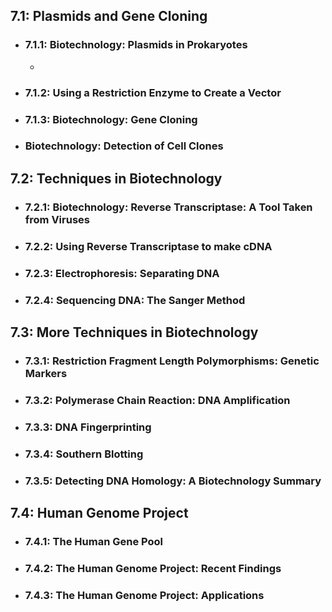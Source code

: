 
## 7.1: Plasmids and Gene Cloning
- ### 7.1.1: Biotechnology: Plasmids in Prokaryotes
	- 
- ### 7.1.2: Using a Restriction Enzyme to Create a Vector
- ### 7.1.3: Biotechnology: Gene Cloning
- ### Biotechnology: Detection of Cell Clones

## 7.2: Techniques in Biotechnology
- ### 7.2.1: Biotechnology: Reverse Transcriptase: A Tool Taken from Viruses
- ### 7.2.2: Using Reverse Transcriptase to make cDNA
- ### 7.2.3: Electrophoresis: Separating DNA
- ### 7.2.4: Sequencing DNA: The Sanger Method

## 7.3: More Techniques in Biotechnology
- ### 7.3.1: Restriction Fragment Length Polymorphisms: Genetic Markers
- ### 7.3.2: Polymerase Chain Reaction: DNA Amplification
- ### 7.3.3: DNA Fingerprinting
- ### 7.3.4: Southern Blotting
- ### 7.3.5: Detecting DNA Homology: A Biotechnology Summary
## 7.4: Human Genome Project
- ### 7.4.1: The Human Gene Pool
- ### 7.4.2: The Human Genome Project: Recent Findings
- ### 7.4.3: The Human Genome Project: Applications